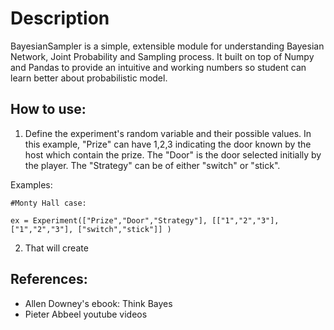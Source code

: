 # Description
BayesianSampler is a simple, extensible module for understanding Bayesian Network, Joint Probability and Sampling process.
It built on top of Numpy and Pandas to provide an intuitive and working numbers so student can learn better about probabilistic model.

## How to use:
1. Define the experiment's random variable and their possible values. 
In this example, "Prize" can have 1,2,3 indicating the door known by the host which contain the prize. The "Door" is the door selected initially by the player. The "Strategy" can be of either "switch" or "stick".

Examples:
```
#Monty Hall case:

ex = Experiment(["Prize","Door","Strategy"], [["1","2","3"], ["1","2","3"], ["switch","stick"]] )
```

2. That will create 

## References:

 - Allen Downey's ebook: Think Bayes
 - Pieter Abbeel youtube videos
